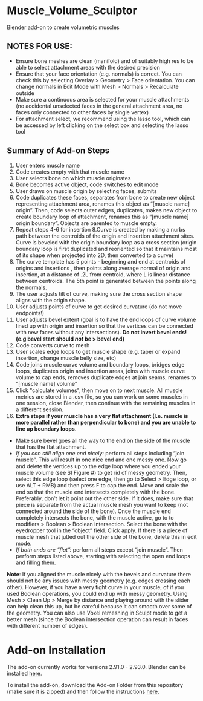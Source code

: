 #  Muscle_Volume_Sculptor
 Blender add-on to create volumetric muscles 
 
 
## NOTES FOR USE:
- Ensure bone meshes are clean (manifold) and of suitably high res to be able to select attachment areas with the desired precision
- Ensure that your face orientation (e.g. normals) is correct. You can check this by selecting Overlay > Geometry > Face orientation. You can change normals in Edit Mode with Mesh > Normals > Recalculate outside
- Make sure a continuous area is selected for your muscle attachments (no accidental unselected faces in the general attachment area, no faces only connected to other faces by single vertex)
- For attachment select, we recommend using the lasso tool, which can be accessed by left clicking on the select box and selecting the lasso tool


## Summary of Add-on Steps

1. User enters muscle name
2. Code creates empty with that muscle name
3. User selects bone on which muscle originates
4. Bone becomes active object, code switches to edit mode
5. User draws on muscle origin by selecting faces, submits 
6. Code duplicates these faces, separates from bone to create new object representing attachment area, renames this object as “[muscle name] origin”. Then, code selects outer edges, duplicates, makes new object to create boundary loop of attachment, renames this as “[muscle name] origin boundary”. Objects are parented to muscle empty.
7. Repeat steps 4-6 for insertion
8.Curve is created by making a nurbs path between the centroids of the origin and insertion attachment sites. Curve is beveled with the origin boundary loop as a cross section (origin boundary loop is first duplicated and reoriented so that it maintains most of its shape when projected into 2D, then converted to a curve)
9. The curve template has 5 points - beginning and end at centroids of origins and insertions , then points along average normal of origin and insertion, at a distance of .2L from centroid, where L is linear distance between centroids. The 5th point is generated between the points along the normals.
10. The user adjusts tilt of curve, making sure the cross section shape aligns with the origin shape.
11. User adjusts points of curve to get desired curvature (do not move endpoints!)
12. User adjusts bevel extent (goal is to have the end loops of curve volume lined up with origin and insertion so that the vertices can be connected with new faces without any intersections).  **Do not invert bevel ends! (e.g bevel start should *not* be > bevel end)**
13. Code converts curve to mesh
14. User scales edge loops to get muscle shape (e.g. taper or expand insertion, change muscle belly size, etc)
15. Code joins muscle curve volume and boundary loops, bridges edge loops, duplicates origin and insertion areas, joins with muscle curve volume to cap ends, removes duplicate edges at join seams, renames to “[muscle name] volume”
16. Click "calculate volumes", then move on to next muscle. All muscle metrics are stored in a .csv file, so you can work on some muscles in one session, close Blender, then continue with the remaining muscles in a different session.
17. **Extra steps if your muscle has a very flat attachment (I.e. muscle is more parallel rather than perpendicular to bone) and you are unable to line up boundary loops**.
  - Make sure bevel goes all the way to the end on the side of the muscle that has the flat attachment.
  - *If you can still align one end nicely:* perform all steps including “join muscle”. This will result in one nice end and one messy one. Now go and delete the vertices up to the edge loop where you ended your muscle volume (see SI Figure #) to get rid of messy geometry. Then, select this edge loop (select one edge, then go to Select > Edge loop, or use ALT + RMB) and then press F to cap the end. Move and scale the end so that the muscle end intersects completely with the bone. Preferably, don’t let it point out the other side. If it does, make sure that piece is separate from the actual muscle mesh you want to keep (not connected around the side of the bone). Once the muscle end completely intersects the bone, with the muscle active, go to to modifiers > Boolean > Boolean intersection. Select the bone with the eyedropper tool in the “object” field. Click apply. If there is a piece of muscle mesh that jutted out the other side of the bone, delete this in edit mode. 
  - *If both ends are “flat”:* perform all steps except “join muscle”. Then perform steps listed above, starting with selecting the open end loops and filling them. 

**Note**: If you aligned the muscle nicely with the bevels and curvature there should not be any issues with messy geometry (e.g. edges crossing each other). However, if you have a very tight curve in your muscle, of if you used Boolean operations, you could end up with messy geometry. Using Mesh > Clean Up > Merge by distance and playing around with the slider can help clean this up, but be careful because it can smooth over some of the geometry. You can also use Voxel remeshing in Sculpt mode to get a better mesh (since the Boolean intersection operation can result in faces with different number of edges).


 
# Add-on Installation
 
 The add-on currently works for versions 2.91.0 - 2.93.0. Blender can be installed [here](https://www.blender.org/).
 
 To install the add-on, download the Add-on Folder from this repository (make sure it is zipped) and then follow the instructions [here](https://docs.blender.org/manual/en/latest/editors/preferences/addons.html).
 

